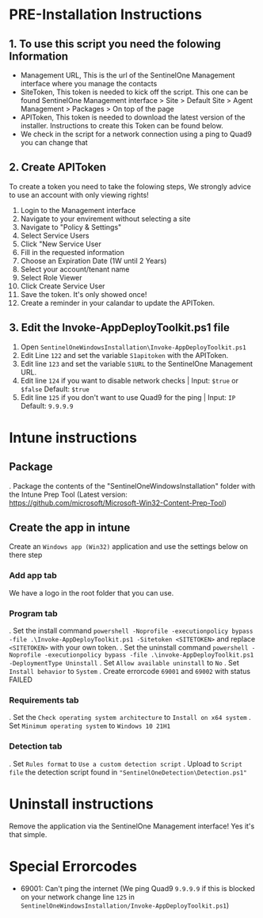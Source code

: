 # PRE-Installation Instructions

## 1. To use this script you need the folowing Information
- Management URL, This is the url of the SentinelOne Management interface where you manage the contacts
- SiteToken, This token is needed to kick off the script. This one can be found SentinelOne Management interface > Site > Default Site > Agent Management > Packages > On top of the page
- APIToken, This token is needed to download the latest version of the installer. Instructions to create this Token can be found below.
- We check in the script for a network connection using a ping to Quad9 you can change that 

## 2. Create APIToken
To create a token you need to take the folowing steps, We strongly advice to use an account with only viewing rights!
1. Login to the Management interface
2. Navigate to your envirement without selecting a site
3. Navigate to "Policy & Settings"
4. Select Service Users
5. Click "New Service User
6. Fill in the requested information
7. Choose an Expiration Date (1W until 2 Years)
8. Select your account/tenant name
9. Select Role Viewer
10. Click Create Service User
11. Save the token. It's only showed once!
12. Create a reminder in your calandar to update the APIToken.

## 3. Edit the Invoke-AppDeployToolkit.ps1 file
1. Open `SentinelOneWindowsInstallation\Invoke-AppDeployToolkit.ps1`
2. Edit Line `122` and set the variable `S1apitoken` with the APIToken.
3. Edit line `123` and set the variable `S1URL` to the SentinelOne Management URL.
4. Edit line `124` if you want to disable network checks | Input: `$true` or `$false` Default: `$true`
5. Edit line `125` if you don't want to use Quad9 for the ping | Input: `IP` Default: `9.9.9.9`

# Intune instructions

## Package
. Package the contents of the "SentinelOneWindowsInstallation" folder with the Intune Prep Tool (Latest version: https://github.com/microsoft/Microsoft-Win32-Content-Prep-Tool)

## Create the app in intune
Create an `Windows app (Win32)` application and use the settings below on there step

### Add app tab
We have a logo in the root folder that you can use.

### Program tab
. Set the install command `powershell -Noprofile -executionpolicy bypass -file .\Invoke-AppDeployToolkit.ps1 -Sitetoken <SITETOKEN>` and replace `<SITETOKEN>` with your own token.
. Set the uninstall command `powershell -Noprofile -executionpolicy bypass -file .\invoke-AppDeployToolkit.ps1 -DeploymentType Uninstall`
. Set `Allow available uninstall` to `No`
. Set `Install behavior` to `System`
. Create errorcode `69001` and `69002` with status FAILED

### Requirements tab
. Set the `Check operating system architecture` to `Install on x64 system`
. Set `Minimum operating system` to `Windows 10 21H1`

### Detection tab
. Set `Rules format` to `Use a custom detection script`
. Upload to `Script file` the detection script found in `"SentinelOneDetection\Detection.ps1"`

# Uninstall instructions
Remove the application via the SentinelOne Management interface! Yes it's that simple.

# Special Errorcodes
- 69001: Can't ping the internet (We ping Quad9 `9.9.9.9` if this is blocked on your network change line `125` in `SentinelOneWindowsInstallation/Invoke-AppDeployToolkit.ps1`)
